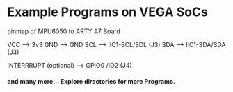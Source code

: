# Example Programs on VEGA SoCs

pinmap of MPU6050 to ARTY A7 Board

VCC  --> 3v3
GND  --> GND
SCL  --> IIC1-SCL/SDL (J3)
SDA  --> IIC1-SDA/SDA (J3)

INTERRRUPT (optional)  --> GPIO0 /IO2 (J4)



#### and many more... Explore directories for more Programs.
